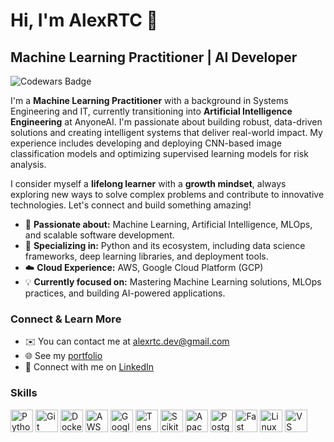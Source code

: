 Hi, I'm AlexRTC 👋
============================================================================================================================

Machine Learning Practitioner | AI Developer
---------------------------------------------

<p align="left">
  <img src="https://www.codewars.com/users/iBrokeTheCode/badges/micro" alt="Codewars Badge" />
</p>

I'm a **Machine Learning Practitioner** with a background in Systems Engineering and IT, currently transitioning into **Artificial Intelligence Engineering** at AnyoneAI. I'm passionate about building robust, data-driven solutions and creating intelligent systems that deliver real-world impact. My experience includes developing and deploying CNN-based image classification models and optimizing supervised learning models for risk analysis.

I consider myself a **lifelong learner** with a **growth mindset**, always exploring new ways to solve complex problems and contribute to innovative technologies. Let's connect and build something amazing!

* 🚀 **Passionate about:** Machine Learning, Artificial Intelligence, MLOps, and scalable software development.
* 🐍 **Specializing in:** Python and its ecosystem, including data science frameworks, deep learning libraries, and deployment tools.
* ☁️ **Cloud Experience:** AWS, Google Cloud Platform (GCP)
* 💡 **Currently focused on:** Mastering Machine Learning solutions, MLOps practices, and building AI-powered applications.

### Connect & Learn More

* ✉️ You can contact me at [alexrtc.dev@gmail.com](mailto:alexrtc.dev@gmail.com)
* 🌐 See my [portfolio](https://ibrokethecode.github.io/portfolio/)
* 🔗 Connect with me on [LinkedIn](https://www.linkedin.com/in/alex-turpo)

### Skills

<p align="left">
  <a href="https://www.python.org/" target="_blank" rel="noreferrer"><img src="https://raw.githubusercontent.com/danielcranney/readme-generator/main/public/icons/skills/python-colored.svg" width="36" height="36" alt="Python" /></a>
  <a href="https://git-scm.com/" target="_blank" rel="noreferrer"><img src="https://raw.githubusercontent.com/danielcranney/readme-generator/main/public/icons/skills/git-colored.svg" width="36" height="36" alt="Git" /></a>
  <a href="https://www.docker.com/" target="_blank" rel="noreferrer"><img src="https://raw.githubusercontent.com/danielcranney/readme-generator/main/public/icons/skills/docker-colored.svg" width="36" height="36" alt="Docker" /></a>
  <a href="https://aws.amazon.com/" target="_blank" rel="noreferrer"><img src="https://raw.githubusercontent.com/danielcranney/readme-generator/main/public/icons/skills/aws-colored.svg" width="36" height="36" alt="AWS" /></a>
  <a href="https://cloud.google.com/" target="_blank" rel="noreferrer"><img src="https://raw.githubusercontent.com/danielcranney/readme-generator/main/public/icons/skills/googlecloud-colored.svg" width="36" height="36" alt="Google Cloud" /></a>
  <a href="https://tensorflow.org/" target="_blank" rel="noreferrer"><img src="https://raw.githubusercontent.com/danielcranney/readme-generator/main/public/icons/skills/tensorflow-colored.svg" width="36" height="36" alt="TensorFlow" /></a>
  <a href="https://scikit-learn.org/" target="_blank" rel="noreferrer"><img src="https://raw.githubusercontent.com/danielcranney/readme-generator/main/public/icons/skills/scikitlearn-colored.svg" width="36" height="36" alt="Scikit-learn" /></a>
  <a href="https://airflow.apache.org/" target="_blank" rel="noreferrer"><img src="https://raw.githubusercontent.com/danielcranney/readme-generator/main/public/icons/skills/airflow-colored.svg" width="36" height="36" alt="Apache Airflow" /></a>
  <a href="https://www.postgresql.org/" target="_blank" rel="noreferrer"><img src="https://raw.githubusercontent.com/danielcranney/readme-generator/main/public/icons/skills/postgresql-colored.svg" width="36" height="36" alt="PostgreSQL" /></a>
  <a href="https://fastapi.tiangolo.com/" target="_blank" rel="noreferrer"><img src="https://raw.githubusercontent.com/danielcranney/readme-generator/main/public/icons/skills/fastapi-colored.svg" width="36" height="36" alt="Fast API" /></a>
  <a href="https://www.linux.org" target="_blank" rel="noreferrer"><img src="https://raw.githubusercontent.com/danielcranney/readme-generator/main/public/icons/skills/linux-colored.svg" width="36" height="36" alt="Linux" /></a>
  <a href="https://code.visualstudio.com/" target="_blank" rel="noreferrer"><img src="https://raw.githubusercontent.com/danielcranney/readme-generator/main/public/icons/skills/visualstudiocode.svg" width="36" height="36" alt="VS Code" /></a>
</p>

